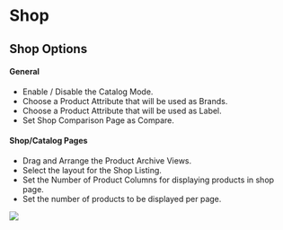 # Shop

## Shop Options

#### General

* Enable / Disable the Catalog Mode.
* Choose a Product Attribute that will be used as Brands.
* Choose a Product Attribute that will be used as Label.
* Set Shop Comparison Page as Compare.

#### Shop/Catalog Pages

* Drag and Arrange the Product Archive Views.
* Select the layout for the Shop Listing.
* Set the Number of Product Columns for displaying products in shop page.
* Set the number of products to be displayed per page.

![](http://transvelo.github.io/docs/electro/images/theme-options-shop.png)


